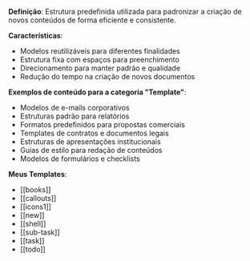 **Definição**: Estrutura predefinida utilizada para padronizar a criação de novos conteúdos de forma eficiente e consistente.

**Características**:

- Modelos reutilizáveis para diferentes finalidades
- Estrutura fixa com espaços para preenchimento
- Direcionamento para manter padrão e qualidade
- Redução do tempo na criação de novos documentos

**Exemplos de conteúdo para a categoria "Template"**:

- Modelos de e-mails corporativos
- Estruturas padrão para relatórios
- Formatos predefinidos para propostas comerciais
- Templates de contratos e documentos legais
- Estruturas de apresentações institucionais
- Guias de estilo para redação de conteúdos
- Modelos de formulários e checklists

**Meus Templates**:
- [[books]]
- [[callouts]]
- [[icons1]]
- [[new]]
- [[shell]]
- [[sub-task]]
- [[task]]
- [[todo]]

